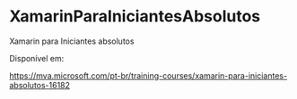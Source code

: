 # XamarinParaIniciantesAbsolutos
Xamarin para Iniciantes absolutos

Disponível em:

https://mva.microsoft.com/pt-br/training-courses/xamarin-para-iniciantes-absolutos-16182
